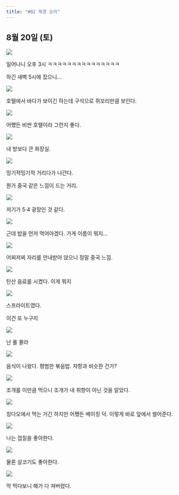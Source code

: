 ```yaml
---
title: "#02 북경 오리"
---
```


## 8월 20일 (토)

![](/photos/160819-qingdao/02_01.jpg)

일어나니 오후 3시 ㅋㅋㅋㅋㅋㅋㅋㅋㅋㅋㅋㅋㅋㅋㅋ

하긴 새벽 5시에 잤으니...

![](/photos/160819-qingdao/02_02.jpg)

호텔에서 바다가 보이긴 하는데 구석으로 쥐꼬리만큼 보인다.

![](/photos/160819-qingdao/02_03.jpg)

어쨌든 비싼 호텔이라 그런지 좋다.

![](/photos/160819-qingdao/02_04.jpg)

내 방보다 큰 화장실.

![](/photos/160819-qingdao/02_05.jpg)

밍기적밍기적 거리다가 나간다.

뭔가 중국 같은 느낌이 드는 거리.

![](/photos/160819-qingdao/02_06.jpg)

저기가 5·4 광장인 것 같다.

![](/photos/160819-qingdao/02_07.jpg)

근데 밥을 먼저 먹어야겠다.
가게 이름이 뭐지...

![](/photos/160819-qingdao/02_08.jpg)

어찌저찌 자리를 안내받아 앉으니 정말 중국 느낌.

![](/photos/160819-qingdao/02_09.jpg)

탄산 음료를 시켰다. 이게 뭐지

![](/photos/160819-qingdao/02_10.jpg)

스프라이트였다.

이건 또 누구지

![](/photos/160819-qingdao/02_11.jpg)

난 롤 몰라

![](/photos/160819-qingdao/02_12.jpg)

음식이 나왔다. 평범한 볶음밥.
챠항과 비슷한 건가?

![](/photos/160819-qingdao/02_13.jpg)

조개를 이만큼 먹으니 조개가 내 취향이 아닌 것을 알았다.

![](/photos/160819-qingdao/02_14.jpg)

칭다오에서 먹는 거긴 하지만 어쨌든 베이징 덕.
이렇게 바로 앞에서 썰어준다.

![](/photos/160819-qingdao/02_15.jpg)

나는 껍질을 좋아한다.

![](/photos/160819-qingdao/02_16.jpg)

물론 살코기도 좋아한다.

![](/photos/160819-qingdao/02_17.jpg)

막 먹다보니 해가 다 져버렸다.
